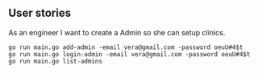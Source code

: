 ## User stories
As an engineer I want to create a Admin so she can setup clinics.

```
go run main.go add-admin -email vera@gmail.com -password oeuU#4$t
go run main.go login-admin -email vera@gmail.com -password oeuU#4$t
go run main.go list-admins
```
